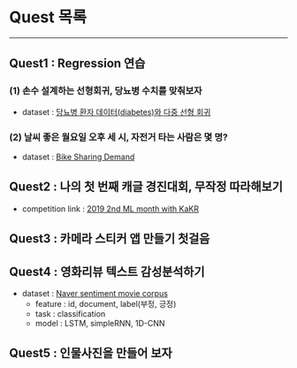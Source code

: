 # Quest 목록
---

## Quest1 : Regression 연습
### (1) 손수 설계하는 선형회귀, 당뇨병 수치를 맞춰보자
  - dataset : [당뇨병 환자 데이터(diabetes)와 다중 선형 회귀](https://yhyun225.tistory.com/11) 
### (2) 날씨 좋은 월요일 오후 세 시, 자전거 타는 사람은 몇 명?
  - dataset : [Bike Sharing Demand](https://www.kaggle.com/c/bike-sharing-demand/data)
  

## Quest2 : 나의 첫 번째 캐글 경진대회, 무작정 따라해보기
- competition link : [2019 2nd ML month with KaKR](https://www.kaggle.com/c/2019-2nd-ml-month-with-kakr)

## Quest3 : 카메라 스티커 앱 만들기 첫걸음


## Quest4 : 영화리뷰 텍스트 감성분석하기
  - dataset : [Naver sentiment movie corpus](https://github.com/e9t/nsmc)
    - feature : id, document, label(부정, 긍정)
    - task : classification
    - model : LSTM, simpleRNN, 1D-CNN

## Quest5 : 인물사진을 만들어 보자
